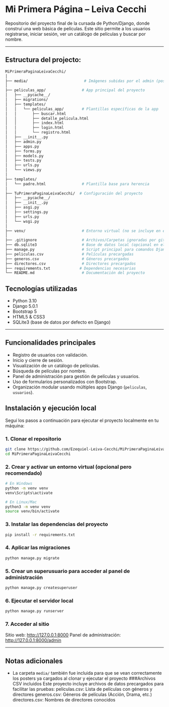 #  Mi Primera Página – Leiva Cecchi

Repositorio del proyecto final de la cursada de Python/Django, donde construí una web básica de películas. Este sitio permite a los usuarios registrarse, iniciar sesión, ver un catálogo de películas y buscar por nombre.

---

## Estructura del projecto:
```bash
MiPrimeraPaginaLeivaCecchi/
│
├── media/                         # Imágenes subidas por el admin (posters)
│
├── peliculas_app/                # App principal del proyecto
│   ├── __pycache__/
│   ├── migrations/
│   ├── templates/
│   │   └── peliculas_app/        # Plantillas específicas de la app
│   │       ├── buscar.html
│   │       ├── detalle_pelicula.html
│   │       ├── index.html
│   │       ├── login.html
│   │       └── registro.html
│   ├── __init__.py
│   ├── admin.py
│   ├── apps.py
│   ├── forms.py
│   ├── models.py
│   ├── tests.py
│   ├── urls.py
│   └── views.py
│
├── templates/
│   └── padre.html                # Plantilla base para herencia
│
├── TuPrimeraPaginaLeivaCecchi/  # Configuración del proyecto
│   ├── __pycache__/
│   ├── __init__.py
│   ├── asgi.py
│   ├── settings.py
│   ├── urls.py
│   └── wsgi.py
│
├── venv/                         # Entorno virtual (no se incluye en el repo)
│
├── .gitignore                    # Archivos/Carpetas ignoradas por git
├── db.sqlite3                    # Base de datos local (opcional en el repo)
├── manage.py                     # Script principal para comandos Django
├── peliculas.csv                 # Películas precargadas
├── generos.csv                   # Géneros precargados
├── directores.csv                # Directores precargados             
├── requirements.txt             # Dependencias necesarias
└── README.md                     # Documentación del proyecto
```


##  Tecnologías utilizadas

-  Python 3.10
-  Django 5.0.1
-  Bootstrap 5
-  HTML5 & CSS3
-  SQLite3 (base de datos por defecto en Django)

---

##  Funcionalidades principales

-  Registro de usuarios con validación.
-  Inicio y cierre de sesión.
-  Visualización de un catálogo de películas.
-  Búsqueda de películas por nombre.
-  Panel de administración para gestión de películas y usuarios.
-  Uso de formularios personalizados con Bootstrap.
-  Organización modular usando múltiples apps Django (`peliculas`, `usuarios`).

## Instalación y ejecución local

Seguí los pasos a continuación para ejecutar el proyecto localmente en tu máquina:

### 1. Clonar el repositorio
```bash
git clone https://github.com/Ezequiel-Leiva-Cecchi/MiPrimeraPaginaLeivaCecchi.git
cd MiPrimeraPaginaLeivaCecchi
```
### 2. Crear y activar un entorno virtual (opcional pero recomendado)
```bash
# En Windows
python -m venv venv
venv\Scripts\activate

# En Linux/Mac
python3 -m venv venv
source venv/bin/activate
```
### 3. Instalar las dependencias del proyecto
```bash
pip install -r requirements.txt
```
### 4. Aplicar las migraciones
```bash
python manage.py migrate
```
### 5. Crear un superusuario para acceder al panel de administración
```bash
python manage.py createsuperuser
```
### 6. Ejecutar el servidor local
```bash
python manage.py runserver
```
### 7. Acceder al sitio
Sitio web: http://127.0.0.1:8000
Panel de administración: http://127.0.0.1:8000/admin

---

## Notas adicionales
- La carpeta `media/` también fue incluida para que se vean correctamente los posters ya cargados al clonar y ejecutar el proyecto
###Archivos CSV incluidos
Este proyecto incluye archivos de datos precargados para facilitar las pruebas:
peliculas.csv:	Lista de películas con géneros y directores
generos.csv:	Géneros de películas (Acción, Drama, etc.)
directores.csv:	Nombres de directores conocidos


